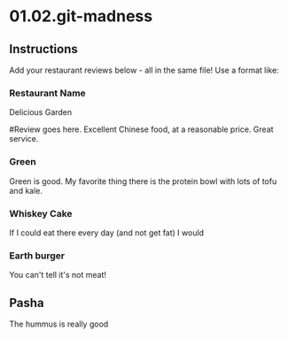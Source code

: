 # 01.02.git-madness

## Instructions

Add your restaurant reviews below - all in the same file! Use a format like:


### Restaurant Name
Delicious Garden

#Review goes here.
Excellent Chinese food, at a reasonable price. Great service.

### Green

Green is good. My favorite thing there is the protein bowl with lots of tofu and kale.

### Whiskey Cake

If I could eat there every day (and not get fat) I would


### Earth burger

You can't tell it's not meat!

## Pasha

The hummus is really good
